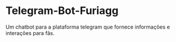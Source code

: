# Telegram-Bot-Furiagg
Um chatbot para a plataforma telegram que fornece informações e interações para fãs.
